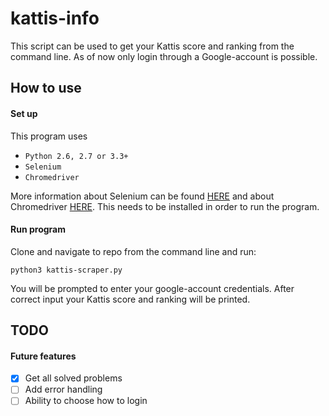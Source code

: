 # kattis-info

This script can be used to get your Kattis score and ranking from the command line. As of now only login through a Google-account is possible.

## How to use
#### Set up
This program uses

- `Python 2.6, 2.7 or 3.3+`
- `Selenium`
- `Chromedriver`

More information about Selenium can be found [HERE](https://selenium-python.readthedocs.io/installation.html) and about Chromedriver [HERE](https://sites.google.com/a/chromium.org/chromedriver/downloads). This needs to be installed in order to run the program.

#### Run program
Clone and navigate to repo from the command line and run:

``python3 kattis-scraper.py``

You will be prompted to enter your google-account credentials. After correct input your Kattis score and ranking will be printed.


## TODO
#### Future features
- [X] Get all solved problems
- [ ] Add error handling
- [ ] Ability to choose how to login
